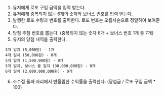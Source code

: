 1. 유저에게 로또 구입 금액을 입력 받는다.
2. 유저에게 중복되지 않는 6개의 숫자와 보너스 번호를 입력 받는다.
3. 발행한 로또 수량과 번호를 출력한다. 로또 번호는 오름차순으로 정렬하여 보여준다.
4. 당첨 추첨 번호를 뽑는다. (중복되지 않는 숫자 6개 + 보너스 번호 1개 총 7개)
5. 유저의 당첨 내역을 출력한다.

```
3개 일치 (5,000원) - 1개
4개 일치 (50,000원) - 0개
5개 일치 (1,500,000원) - 0개
5개 일치, 보너스 볼 일치 (30,000,000원) - 0개
6개 일치 (2,000,000,000원) - 0개
```

6. 소수점 둘째 자리에서 반올림한 수익률을 출력한다. (당첨금 / 로또 구입 금액 \* 100)
